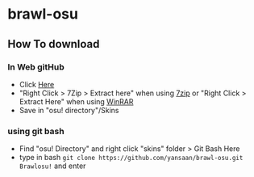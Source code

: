 # brawl-osu

## How To download

### In Web gitHub

- Click [Here](https://github.com/yansaan/brawl-osu/archive/master.zip)
- "Right Click > 7Zip > Extract here" when using [7zip](http://www.7zip.org) or "Right Click > Extract Here" when using [WinRAR](http://win-rar.com)
- Save in "osu! directory"/Skins

### using git bash

- Find "osu! Directory" and right click "skins" folder > Git Bash Here
- type in bash `git clone https://github.com/yansaan/brawl-osu.git Brawlosu!` and enter
